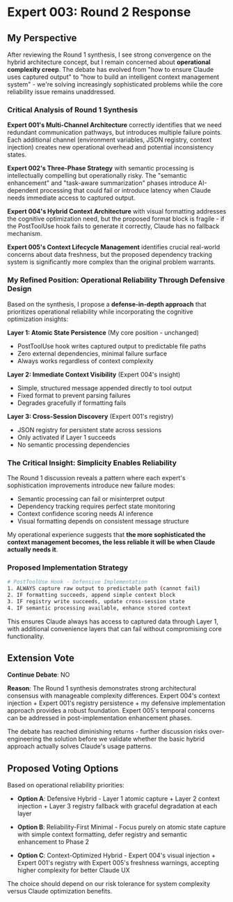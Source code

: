 # Expert 003: Round 2 Response

## My Perspective

After reviewing the Round 1 synthesis, I see strong convergence on the hybrid architecture concept, but I remain concerned about **operational complexity creep**. The debate has evolved from "how to ensure Claude uses captured output" to "how to build an intelligent context management system" - we're solving increasingly sophisticated problems while the core reliability issue remains unaddressed.

### Critical Analysis of Round 1 Synthesis

**Expert 001's Multi-Channel Architecture** correctly identifies that we need redundant communication pathways, but introduces multiple failure points. Each additional channel (environment variables, JSON registry, context injection) creates new operational overhead and potential inconsistency states.

**Expert 002's Three-Phase Strategy** with semantic processing is intellectually compelling but operationally risky. The "semantic enhancement" and "task-aware summarization" phases introduce AI-dependent processing that could fail or introduce latency when Claude needs immediate access to captured output.

**Expert 004's Hybrid Context Architecture** with visual formatting addresses the cognitive optimization need, but the proposed format block is fragile - if the PostToolUse hook fails to generate it correctly, Claude has no fallback mechanism.

**Expert 005's Context Lifecycle Management** identifies crucial real-world concerns about data freshness, but the proposed dependency tracking system is significantly more complex than the original problem warrants.

### My Refined Position: Operational Reliability Through Defensive Design

Based on the synthesis, I propose a **defense-in-depth approach** that prioritizes operational reliability while incorporating the cognitive optimization insights:

**Layer 1: Atomic State Persistence** (My core position - unchanged)
- PostToolUse hook writes captured output to predictable file paths
- Zero external dependencies, minimal failure surface
- Always works regardless of context complexity

**Layer 2: Immediate Context Visibility** (Expert 004's insight)
- Simple, structured message appended directly to tool output
- Fixed format to prevent parsing failures
- Degrades gracefully if formatting fails

**Layer 3: Cross-Session Discovery** (Expert 001's registry)
- JSON registry for persistent state across sessions
- Only activated if Layer 1 succeeds
- No semantic processing dependencies

### The Critical Insight: Simplicity Enables Reliability

The Round 1 discussion reveals a pattern where each expert's sophistication improvements introduce new failure modes:

- Semantic processing can fail or misinterpret output
- Dependency tracking requires perfect state monitoring
- Context confidence scoring needs AI inference
- Visual formatting depends on consistent message structure

My operational experience suggests that **the more sophisticated the context management becomes, the less reliable it will be when Claude actually needs it**.

### Proposed Implementation Strategy

```bash
# PostToolUse Hook - Defensive Implementation
1. ALWAYS capture raw output to predictable path (cannot fail)
2. IF formatting succeeds, append simple context block
3. IF registry write succeeds, update cross-session state
4. IF semantic processing available, enhance stored context
```

This ensures Claude always has access to captured data through Layer 1, with additional convenience layers that can fail without compromising core functionality.

## Extension Vote

**Continue Debate**: NO

**Reason**: The Round 1 synthesis demonstrates strong architectural consensus with manageable complexity differences. Expert 004's context injection + Expert 001's registry persistence + my defensive implementation approach provides a robust foundation. Expert 005's temporal concerns can be addressed in post-implementation enhancement phases.

The debate has reached diminishing returns - further discussion risks over-engineering the solution before we validate whether the basic hybrid approach actually solves Claude's usage patterns.

## Proposed Voting Options

Based on operational reliability priorities:

- **Option A**: Defensive Hybrid - Layer 1 atomic capture + Layer 2 context injection + Layer 3 registry fallback with graceful degradation at each layer

- **Option B**: Reliability-First Minimal - Focus purely on atomic state capture with simple context formatting, defer registry and semantic enhancement to Phase 2

- **Option C**: Context-Optimized Hybrid - Expert 004's visual injection + Expert 001's registry with Expert 005's freshness warnings, accepting higher complexity for better Claude UX

The choice should depend on our risk tolerance for system complexity versus Claude optimization benefits.